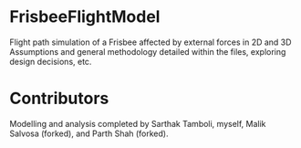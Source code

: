 # FrisbeeFlightModel
Flight path simulation of a Frisbee affected by external forces in 2D and 3D
Assumptions and general methodology detailed within the files, exploring design decisions, etc.

# Contributors
Modelling and analysis completed by Sarthak Tamboli, myself, Malik Salvosa (forked), and Parth Shah (forked). 
